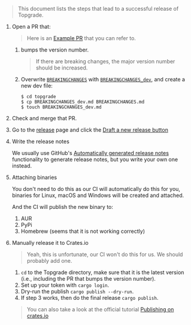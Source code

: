 > This document lists the steps that lead to a successful release of Topgrade.

1. Open a PR that:
   
   > Here is an [Example PR](https://github.com/topgrade-rs/topgrade/pull/652) 
   > that you can refer to.

   1. bumps the version number.

      > If there are breaking changes, the major version number should be increased.

   2. Overwrite [`BREAKINGCHANGES`][breaking_changes] with 
      [`BREAKINGCHANGES_dev`][breaking_changes_dev], and create a new dev file:

      ```sh'
      $ cd topgrade
      $ cp BREAKINGCHANGES_dev.md BREAKINGCHANGES.md
      $ touch BREAKINGCHANGES_dev.md
      ```

      [breaking_changes_dev]: https://github.com/topgrade-rs/topgrade/blob/main/BREAKINGCHANGES_dev.md
      [breaking_changes]: https://github.com/topgrade-rs/topgrade/blob/main/BREAKINGCHANGES.md

2. Check and merge that PR.

3. Go to the [release](https://github.com/topgrade-rs/topgrade/releases) page 
   and click the [Draft a new release button](https://github.com/topgrade-rs/topgrade/releases/new)

4. Write the release notes

   We usually use GitHub's [Automatically generated release notes][auto_gen_release_notes]
   functionality to generate release notes, but you write your own one instead.

   [auto_gen_release_notes]: https://docs.github.com/en/repositories/releasing-projects-on-github/automatically-generated-release-notes

5. Attaching binaries

   You don't need to do this as our CI will automatically do this for you, 
   binaries for Linux, macOS and Windows will be created and attached.

   And the CI will publish the new binary to:

   1. AUR
   2. PyPi
   3. Homebrew (seems that it is not working correctly)

6. Manually release it to Crates.io
   
   > Yeah, this is unfortunate, our CI won't do this for us. We should probably add one.

   1. `cd` to the Topgrade directory, make sure that it is the latest version 
      (i.e., including the PR that bumps the version number).
   2. Set up your token with `cargo login`.
   3. Dry-run the publish `cargo publish --dry-run`.
   4. If step 3 works, then do the final release `cargo publish`.

   > You can also take a look at the official tutorial [Publishing on crates.io][doc]
   >
   > [doc]: https://doc.rust-lang.org/cargo/reference/publishing.html





